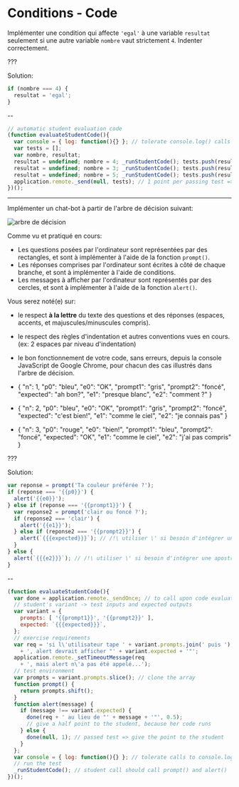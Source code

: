 # Conditions - Code

Implémenter une condition qui affecte `'egal'` à une variable `resultat` seulement si une autre variable `nombre` vaut strictement `4`. Indenter correctement.

???

Solution:

```js
if (nombre === 4) {
  resultat = 'egal';
}
```

--

```js
// automatic student evaluation code
(function evaluateStudentCode(){
  var console = { log: function(){} }; // tolerate console.log() calls
  var tests = [];
  var nombre, resultat;
  resultat = undefined; nombre = 4; _runStudentCode(); tests.push(resultat === 'egal');
  resultat = undefined; nombre = 3; _runStudentCode(); tests.push(resultat != 'egal');
  resultat = undefined; nombre = 5; _runStudentCode(); tests.push(resultat != 'egal');
  application.remote._send(null, tests); // 1 point per passing test => 3 pts per exercise
})();
```

---

Implémenter un chat-bot à partir de l'arbre de décision suivant:

![arbre de décision](data/arbre{{n}}.jpg)

Comme vu et pratiqué en cours:
 - Les questions posées par l'ordinateur sont représentées par des rectangles, et sont à implémenter à l'aide de la fonction `prompt()`.
 - Les réponses comprises par l'ordinateur sont écrites à côté de chaque branche, et sont à implémenter à l'aide de conditions.
 - Les messages à afficher par l'ordinateur sont représentés par des cercles, et sont à implémenter à l'aide de la fonction `alert()`.

Vous serez noté(e) sur:
 - le respect **à la lettre** du texte des questions et des réponses (espaces, accents, et majuscules/minuscules compris).
 - le respect des règles d'indentation et autres conventions vues en cours. (ex: 2 espaces par niveau d'indentation)
 - le bon fonctionnement de votre code, sans erreurs, depuis la console JavaScript de Google Chrome, pour chacun des cas illustrés dans l'arbre de décision.

- { "n": 1, "p0": "bleu", "e0": "OK", "prompt1": "gris", "prompt2": "foncé", "expected": "ah bon?", "e1": "presque blanc", "e2": "comment ?" }
- { "n": 2, "p0": "bleu", "e0": "OK", "prompt1": "gris", "prompt2": "foncé", "expected": "c'est bien!", "e1": "comme le ciel", "e2": "je connais pas" }
- { "n": 3, "p0": "rouge", "e0": "bien!", "prompt1": "bleu", "prompt2": "foncé", "expected": "OK", "e1": "comme le ciel", "e2": "j'ai pas compris" }

???

Solution:

```js
var reponse = prompt('Ta couleur préférée ?');
if (reponse === '{{p0}}') {
  alert('{{e0}}');
} else if (reponse === '{{prompt1}}') {
  var reponse2 = prompt('clair ou foncé ?');
  if (reponse2 === 'clair') {
    alert('{{e1}}');
  } else if (reponse2 === '{{prompt2}}') {
    alert(`{{{expected}}}`); // /!\ utiliser \' si besoin d'intégrer une apostrophe
  } 
} else {
  alert(`{{{e2}}}`); // /!\ utiliser \' si besoin d'intégrer une apostrophe
}
```

--

```js
(function evaluateStudentCode(){
  var done = application.remote._sendOnce; // to call upon code evaluation
  // student's variant -> test inputs and expected outputs
  var variant = {
    prompts: [ '{{prompt1}}', '{{prompt2}}' ],
    expected: `{{{expected}}}`,
  };
  // exercise requirements
  var req = 'si l\'utilisateur tape ' + variant.prompts.join(' puis ')
    + ', alert devrait afficher "' + variant.expected + '"';
  application.remote._setTimeoutMessage(req
    + ', mais alert n\'a pas été appelé...');
  // test environment
  var prompts = variant.prompts.slice(); // clone the array
  function prompt() {
    return prompts.shift();
  }
  function alert(message) {
    if (message !== variant.expected) {
      done(req + ' au lieu de "' + message + '"', 0.5);
      // give a half point to the student, because her code runs
    } else {
      done(null, 1); // passed test => give the point to the student
    }
  };
  var console = { log: function(){} }; // tolerate calls to console.log()
  // run the test
  _runStudentCode(); // student call should call prompt() and alert()
})();
```
